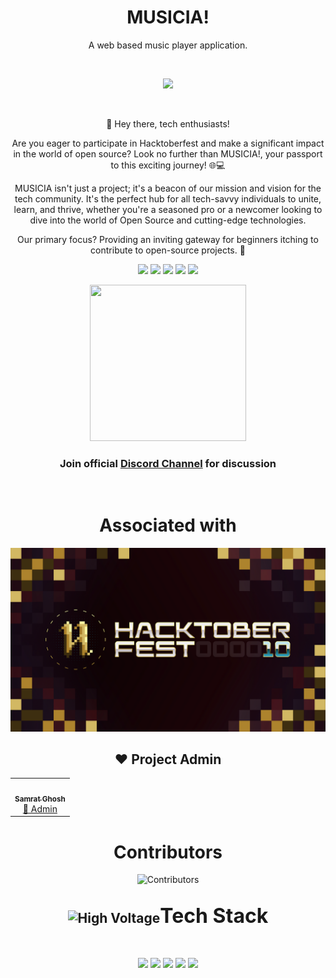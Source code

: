 
<div align="center">


# MUSICIA!

A web based music player application.

<br>
<p align="center">
  <img src="https://readme-typing-svg.herokuapp.com?color=%2336BCF7&lines=Welcome+to+Musicia+!;Let's+Build+our+own+Together;Thanks+for+Contributing"
 <img src= 'https://capsule-render.vercel.app/api?type=rect&color=gradient&height=2.5'/>
</p>
<br>

👋 Hey there, tech enthusiasts!

Are you eager to participate in Hacktoberfest and make a significant impact in the world of open source? Look no further than MUSICIA!, your passport to this exciting journey! 🌐💻

MUSICIA isn't just a project; it's a beacon of our mission and vision for the tech community. It's the perfect hub for all tech-savvy individuals to unite, learn, and thrive, whether you're a seasoned pro or a newcomer looking to dive into the world of Open Source and cutting-edge technologies.

Our primary focus? Providing an inviting gateway for beginners itching to contribute to open-source projects. 🌟



<a href="https://github.com/samratghosh291/Musicia-music-player/issues"><img src="https://img.shields.io/github/issues/samratghosh291/Musicia-music-player"></a>
<a href="https://github.com/samratghosh291/Musicia-music-player/pulls"><img src="https://img.shields.io/github/issues-pr/samratghosh291/Musicia-music-player"></a>
<a href="https://github.com/samratghosh291/Musicia-music-player/network/members"><img src="https://img.shields.io/github/forks/samratghosh291/Musicia-music-player"></a>
<a href="https://github.com/samratghosh291/Musicia-music-player/stargazers"><img src="https://img.shields.io/github/stars/samratghosh291/Musicia-music-player"></a>
<a href="https://github.com/samratghosh291/Musicia-music-player/blob/master/LICENSE"><img src="https://img.shields.io/github/license/samratghosh291/Musicia-music-player"></a>

<img src="https://github.com/samratghosh291/Musicia-music-player/blob/main/images/Logo.png" width=250 height=250>

<h3>Join official <a href="https://discord.gg/3TB4MSh3yV">Discord Channel</a> for discussion</h3>

<br>

# Associated with

![Hacktoberfest23](https://github.com/Hackerspace2023/HackerSpace/blob/main/public/hacktoberfest_logo.png)

## ❤️ Project Admin

<table>
	<tr>
		<td align="center">
			<a href="https://github.com/samratghosh291">
				<img src="https://avatars0.githubusercontent.com/u/57909583?v=4" width="100px" alt="" />
				<br /> <sub><b>Samrat Ghosh</b></sub>
			</a>
			<br /> <a href="https://github.com/samratghosh291"> 
		👑 Admin
	    </a>
		</td>
	</tr>
</table>

# Contributors
![Contributors](https://contrib.rocks/image?repo=samratghosh291/Musicia-music-player)


<div align="center">
<h2><img src="https://raw.githubusercontent.com/Tarikul-Islam-Anik/Animated-Fluent-Emojis/master/Emojis/Travel%20and%20places/High%20Voltage.png" alt="High Voltage" width="40" height="40" /><font size="6">Tech Stack</font></h2>

<br>
</div>
<center>
<p>
<div align="center">
<a href="https://developer.mozilla.org/en-US/docs/Glossary/HTML5"><img src="https://img.shields.io/badge/HTML5-E34F26.svg?style=for-the-badge&logo=HTML5&logoColor=white"></a>
<a href="https://developer.mozilla.org/en-US/docs/Web/JavaScript"><img src="https://img.shields.io/badge/JavaScript-F7DF1E.svg?style=for-the-badge&logo=JavaScript&logoColor=black"></a>
<a href="https://getbootstrap.com/"><img src="https://img.shields.io/badge/Bootstrap-7952B3.svg?style=for-the-badge&logo=Bootstrap&logoColor=black"></a>
<a href="https://developer.mozilla.org/en-US/docs/Web/CSS"><img src="https://img.shields.io/badge/CSS3-1572B6.svg?style=for-the-badge&logo=CSS3&logoColor=black"></a>
<a href="https://v2.tailwindcss.com/docs"><img src="https://img.shields.io/badge/Tailwind%20CSS-06B6D4.svg?style=for-the-badge&logo=Tailwind-CSS&logoColor=black"></a>
<div>
</p>
</center>
</div>
